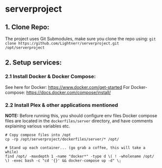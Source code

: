 # serverproject

## 1. Clone Repo:

The project uses Git Submodules, make sure you clone the repo using:
`git clone https://github.com/Lightnerr/serverproject.git /opt/serverproject`

## 2. Setup services:
### 2.1 Install Docker & Docker Compose:

See here for Docker: https://www.docker.com/get-started
For Docker-compose: https://docs.docker.com/compose/install/

### 2.2 Install Plex & other applications mentioned

**NOTE:** Before running this, you should configure env files
Docker compose files are located in the `dockerfiles/server` directory, and have comments explaining various variables etc.

```
# Copy compose files into /opt
cp -rp /opt/serverproject/dockerfiles/server/* /opt/

# Stand up each container... (go grab a coffee, this will take a while)
find /opt/ -maxdepth 1 -name "docker*" -type d \( ! -wholename /opt/ \) -exec bash -c "cd '{}' && docker-compose up -d" \;
 
